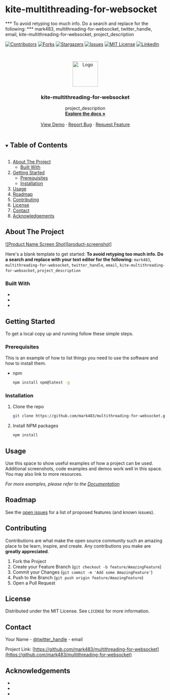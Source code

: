 # kite-multithreading-for-websocket


*** To avoid retyping too much info. Do a search and replace for the following:
*** mark483, multithreading-for-websocket, twitter_handle, email, kite-multithreading-for-websocket, project_description



<!-- PROJECT SHIELDS -->
<!--
*** I'm using markdown "reference style" links for readability.
*** Reference links are enclosed in brackets [ ] instead of parentheses ( ).
*** See the bottom of this document for the declaration of the reference variables
*** for contributors-url, forks-url, etc. This is an optional, concise syntax you may use.
*** https://www.markdownguide.org/basic-syntax/#reference-style-links
-->
[![Contributors][contributors-shield]][contributors-url]
[![Forks][forks-shield]][forks-url]
[![Stargazers][stars-shield]][stars-url]
[![Issues][issues-shield]][issues-url]
[![MIT License][license-shield]][license-url]
[![LinkedIn][linkedin-shield]][linkedin-url]



<!-- PROJECT LOGO -->
<br />
<p align="center">
  <a href="https://github.com/mark483/multithreading-for-websocket">
    <img src="images/logo.png" alt="Logo" width="80" height="80">
  </a>

  <h3 align="center">kite-multithreading-for-websocket</h3>

  <p align="center">
    project_description
    <br />
    <a href="https://github.com/mark483/multithreading-for-websocket"><strong>Explore the docs »</strong></a>
    <br />
    <br />
    <a href="https://github.com/mark483/multithreading-for-websocket">View Demo</a>
    ·
    <a href="https://github.com/mark483/multithreading-for-websocket/issues">Report Bug</a>
    ·
    <a href="https://github.com/mark483/multithreading-for-websocket/issues">Request Feature</a>
  </p>
</p>



<!-- TABLE OF CONTENTS -->
<details open="open">
  <summary><h2 style="display: inline-block">Table of Contents</h2></summary>
  <ol>
    <li>
      <a href="#about-the-project">About The Project</a>
      <ul>
        <li><a href="#built-with">Built With</a></li>
      </ul>
    </li>
    <li>
      <a href="#getting-started">Getting Started</a>
      <ul>
        <li><a href="#prerequisites">Prerequisites</a></li>
        <li><a href="#installation">Installation</a></li>
      </ul>
    </li>
    <li><a href="#usage">Usage</a></li>
    <li><a href="#roadmap">Roadmap</a></li>
    <li><a href="#contributing">Contributing</a></li>
    <li><a href="#license">License</a></li>
    <li><a href="#contact">Contact</a></li>
    <li><a href="#acknowledgements">Acknowledgements</a></li>
  </ol>
</details>



<!-- ABOUT THE PROJECT -->
## About The Project

[![Product Name Screen Shot][product-screenshot]](https://example.com)

Here's a blank template to get started:
**To avoid retyping too much info. Do a search and replace with your text editor for the following:**
`mark483`, `multithreading-for-websocket`, `twitter_handle`, `email`, `kite-multithreading-for-websocket`, `project_description`


### Built With

* []()
* []()
* []()



<!-- GETTING STARTED -->
## Getting Started

To get a local copy up and running follow these simple steps.

### Prerequisites

This is an example of how to list things you need to use the software and how to install them.
* npm
  ```sh
  npm install npm@latest -g
  ```

### Installation

1. Clone the repo
   ```sh
   git clone https://github.com/mark483/multithreading-for-websocket.git
   ```
2. Install NPM packages
   ```sh
   npm install
   ```



<!-- USAGE EXAMPLES -->
## Usage

Use this space to show useful examples of how a project can be used. Additional screenshots, code examples and demos work well in this space. You may also link to more resources.

_For more examples, please refer to the [Documentation](https://example.com)_



<!-- ROADMAP -->
## Roadmap

See the [open issues](https://github.com/mark483/multithreading-for-websocket/issues) for a list of proposed features (and known issues).



<!-- CONTRIBUTING -->
## Contributing

Contributions are what make the open source community such an amazing place to be learn, inspire, and create. Any contributions you make are **greatly appreciated**.

1. Fork the Project
2. Create your Feature Branch (`git checkout -b feature/AmazingFeature`)
3. Commit your Changes (`git commit -m 'Add some AmazingFeature'`)
4. Push to the Branch (`git push origin feature/AmazingFeature`)
5. Open a Pull Request



<!-- LICENSE -->
## License

Distributed under the MIT License. See `LICENSE` for more information.



<!-- CONTACT -->
## Contact

Your Name - [@twitter_handle](https://twitter.com/twitter_handle) - email

Project Link: [https://github.com/mark483/multithreading-for-websocket](https://github.com/mark483/multithreading-for-websocket)



<!-- ACKNOWLEDGEMENTS -->
## Acknowledgements

* []()
* []()
* []()





<!-- MARKDOWN LINKS & IMAGES -->
<!-- https://www.markdownguide.org/basic-syntax/#reference-style-links -->
[contributors-shield]: https://img.shields.io/github/contributors/mark483/kite-multithreading-for-websocket.svg?style=for-the-badge
[contributors-url]: https://github.com/mark483/kite-multithreading-for-websocket/graphs/contributors
[forks-shield]: https://img.shields.io/github/forks/mark483/kite-multithreading-for-websocket.svg?style=for-the-badge
[forks-url]: https://github.com/mark483/kite-multithreading-for-websocket/network/members
[stars-shield]: https://img.shields.io/github/stars/mark483/kite-multithreading-for-websocket.svg?style=for-the-badge
[stars-url]: https://github.com/mark483/kite-multithreading-for-websocket/stargazers
[issues-shield]: https://img.shields.io/github/issues/mark483/kite-multithreading-for-websocket.svg?style=for-the-badge
[issues-url]: https://github.com/mark483/kite-multithreading-for-websocket/issues
[license-shield]: https://img.shields.io/github/license/mark483/kite-multithreading-for-websocket.svg?style=for-the-badge
[license-url]: https://github.com/mark483/kite-multithreading-for-websocket/blob/main/LICENSE
[linkedin-shield]: https://img.shields.io/badge/-LinkedIn-black.svg?style=for-the-badge&logo=linkedin&colorB=555
[linkedin-url]: https://linkedin.com/in/mark-fouad-yassa
